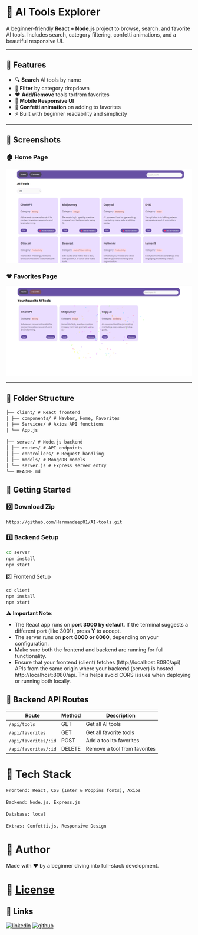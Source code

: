 # 🧠 AI Tools Explorer

A beginner-friendly **React + Node.js** project to browse, search, and favorite AI tools. Includes search, category filtering, confetti animations, and a beautiful responsive UI.

---

## 🌟 Features

- 🔍 **Search** AI tools by name
- 📂 **Filter** by category dropdown
- ❤️ **Add/Remove** tools to/from favorites
- 📱 **Mobile Responsive UI**
- 🎉 **Confetti animation** on adding to favorites
- ⚡ Built with beginner readability and simplicity

---

## 📸 Screenshots

### 🏠 Home Page

![Home Screenshot](./Screenshots/home.png)

### ❤️ Favorites Page

![Favorites Screenshot](./Screenshots/favorites.png)

---

## 📁 Folder Structure

```
├── client/ # React frontend
│ ├── components/ # Navbar, Home, Favorites
│ ├── Services/ # Axios API functions
│ └── App.js

├── server/ # Node.js backend
│ ├── routes/ # API endpoints
│ ├── controllers/ # Request handling
│ ├── models/ # MongoDB models
│ └── server.js # Express server entry
└── README.md
```

## 🚀 Getting Started

### 0️⃣ Download Zip 
```
https://github.com/Harmandeep01/AI-tools.git
```

### 1️⃣ Backend Setup

```bash
cd server
npm install
npm start
```

2️⃣ Frontend Setup

```
cd client
npm install
npm start
```

⚠️ **Important Note**:

- The React app runs on **port 3000 by default**. If the terminal suggests a different port (like 3001), press **Y** to accept.
- The server runs on **port 8000 or 8080**, depending on your configuration.
- Make sure both the frontend and backend are running for full functionality.
- Ensure that your frontend (client)  fetches (http://localhost:8080/api) APIs from the same origin where your backend (server) is hosted http://localhost:8080/api. This helps avoid CORS issues when deploying or running both locally. 

## 🔧 Backend API Routes

| Route                | Method | Description                  |
| -------------------- | ------ | ---------------------------- |
| `/api/tools`         | GET    | Get all AI tools             |
| `/api/favorites`     | GET    | Get all favorite tools       |
| `/api/favorites/:id` | POST   | Add a tool to favorites      |
| `/api/favorites/:id` | DELETE | Remove a tool from favorites |

# 🧰 Tech Stack

    Frontend: React, CSS (Inter & Poppins fonts), Axios

    Backend: Node.js, Express.js

    Database: local

    Extras: Confetti.js, Responsive Design

# 🙋 Author

Made with ❤️ by a beginner diving into full-stack development.

# 📃 [License](LICENSE.txt)

## 🔗 Links

[![linkedin](https://img.shields.io/badge/linkedin-0A66C2?style=for-the-badge&logo=linkedin&logoColor=white)](https://www.linkedin.com/in/harmandeep01/)
[![github](https://img.shields.io/badge/github-fafbfc?style=for-the-badge&logo=github&logoColor=black)](https://twitter.com/)
